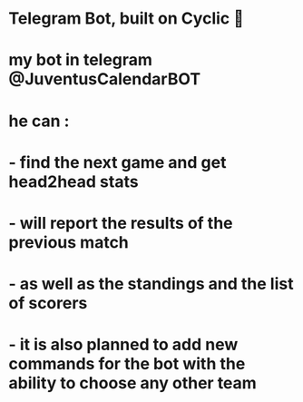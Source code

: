 # Telegram Bot, built on Cyclic 🤖

# my bot in telegram @JuventusCalendarBOT

# he can : 

# - find the next game and get head2head stats

# - will report the results of the previous match

# - as well as the standings and the list of scorers

# - it is also planned to add new commands for the bot with the ability to choose any other team
